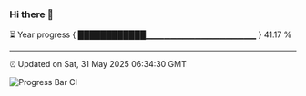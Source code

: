### Hi there 👋

⏳ Year progress { ████████████▁▁▁▁▁▁▁▁▁▁▁▁▁▁▁▁▁▁ } 41.17 %

---

⏰ Updated on Sat, 31 May 2025 06:34:30 GMT

![Progress Bar CI](https://github.com/DhruviPatel157/GitHub-Actions-Demo/workflows/Progress%20Bar%20CI/badge.svg)
